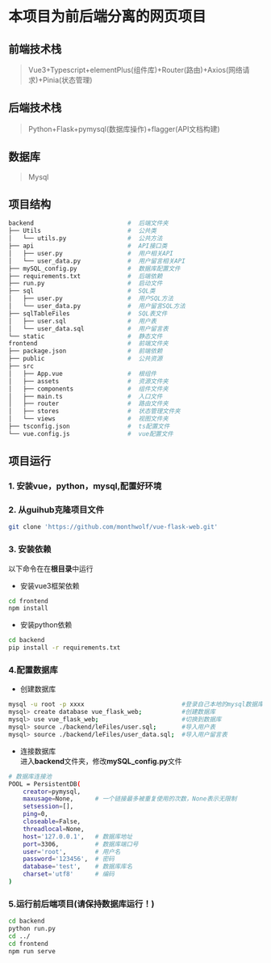 # 本项目为前后端分离的网页项目
## 前端技术栈
>  Vue3+Typescript+elementPlus(组件库)+Router(路由)+Axios(网络请求)+Pinia(状态管理)

## 后端技术栈
> Python+Flask+pymysql(数据库操作)+flagger(API文档构建)

## 数据库
> Mysql  

## 项目结构
```bash
backend                          #  后端文件夹
├── Utils                        #  公共类
│   └── utils.py                 #  公共方法
├── api                          #  API接口类
│   ├── user.py                  #  用户相关API
│   └── user_data.py             #  用户留言相关API
├── mySQL_config.py              #  数据库配置文件
├── requirements.txt             #  后端依赖
├── run.py                       #  启动文件
├── sql                          #  SQL类
│   ├── user.py                  #  用户SQL方法
│   └── user_data.py             #  用户留言SQL方法
├── sqlTableFiles                #  SQL表文件
│   ├── user.sql                 #  用户表
│   └── user_data.sql            #  用户留言表
└── static                       #  静态文件
frontend                         #  前端文件夹
├── package.json                 #  前端依赖
├── public                       #  公共资源
├── src                            
│   ├── App.vue                  #  根组件
│   ├── assets                   #  资源文件夹
│   ├── components               #  组件文件夹
│   ├── main.ts                  #  入口文件
│   ├── router                   #  路由文件夹
│   ├── stores                   #  状态管理文件夹
│   └── views                    #  视图文件夹
├── tsconfig.json                #  ts配置文件
└── vue.config.js                #  vue配置文件
```
## 项目运行
### 1. 安装**vue，python，mysql**,配置好环境
### 2. 从guihub克隆项目文件
```bash
git clone 'https://github.com/monthwolf/vue-flask-web.git' 
```
### 3. 安装依赖
以下命令在在**根目录**中运行
- 安装vue3框架依赖  
```bash
cd frontend
npm install
```
- 安装python依赖
```bash
cd backend
pip install -r requirements.txt
```

### 4.配置数据库
- 创建数据库
```bash
mysql -u root -p xxxx                           #登录自己本地的mysql数据库
mysql> create database vue_flask_web;           #创建数据库
mysql> use vue_flask_web;                       #切换到数据库
mysql> source ./backend/leFiles/user.sql;       #导入用户表
mysql> source ./backend/leFiles/user_data.sql;  #导入用户留言表
```
- 连接数据库  
进入**backend**文件夹，修改**mySQL_config.py**文件
```bash
# 数据库连接池
POOL = PersistentDB(
    creator=pymysql,    
    maxusage=None,      # 一个链接最多被重复使用的次数，None表示无限制
    setsession=[],      
    ping=0,             
    closeable=False,    
    threadlocal=None,   
    host='127.0.0.1',   # 数据库地址
    port=3306,          # 数据库端口号
    user='root',        # 用户名
    password='123456',  # 密码
    database='test',    # 数据库库名
    charset='utf8'      # 编码
)


```

### 5.运行前后端项目(请保持数据库运行！)
```bash
cd backend
python run.py
cd ../
cd frontend
npm run serve
```
